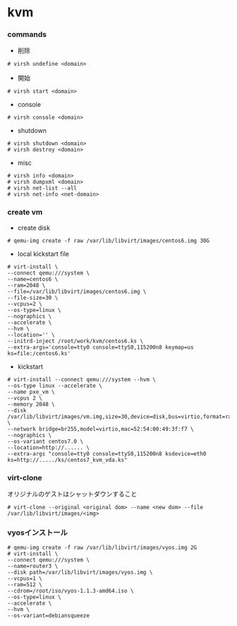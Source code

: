 # kvm

### commands

- 削除  

```
# virsh undefine <domain>
```

- 開始  

```
# virsh start <domain>
```

- console  

```
# virsh console <domain>
```

- shutdown  

```
# virsh shutdown <domain>  
# virsh destroy <domain>
```

- misc  

```
# virsh info <domain>
# virsh dumpxml <domain>
# virsh net-list --all
# virsh net-info <net-domain>
```

### create vm

- create disk  

```
# qemu-img create -f raw /var/lib/libvirt/images/centos6.img 30G
```

- local kickstart file

```
# virt-install \
--connect qemu:///system \
--name=centos6 \
--ram=2048 \
--file=/var/lib/libvirt/images/centos6.img \
--file-size=30 \
--vcpus=2 \
--os-type=linux \
--nographics \
--accelerate \
--hvm \
--location='' \
--initrd-inject /root/work/kvm/centos6.ks \
--extra-args='console=tty0 console=ttyS0,115200n8 keymap=us ks=file:/centos6.ks'
```

- kickstart

```
# virt-install --connect qemu:///system --hvm \
--os-type linux --accelerate \
--name pxe_vm \
--vcpus 2 \
--memory 2048 \
--disk /var/lib/libvirt/images/vm.img,size=30,device=disk,bus=virtio,format=raw \
--network bridge=br255,model=virtio,mac=52:54:00:49:3f:f7 \
--nographics \
--os-variant centos7.0 \
--location=http://...... \
--extra-args "console=tty0 console=ttyS0,115200n8 ksdevice=eth0 ks=http://...../ks/centos7_kvm_vda.ks"
```

### virt-clone  
オリジナルのゲストはシャットダウンすること

```
# virt-clone --original <original dom> --name <new dom> --file /var/lib/libvirt/images/<img>
```


### vyosインストール


```
# qemu-img create -f raw /var/lib/libvirt/images/vyos.img 2G
# virt-install \
--connect qemu:///system \
--name=router3 \
--disk path=/var/lib/libvirt/images/vyos.img \
--vcpus=1 \
--ram=512 \
--cdrom=/root/iso/vyos-1.1.3-amd64.iso \
--os-type=linux \
--accelerate \
--hvm \
--os-variant=debiansqueeze
```
